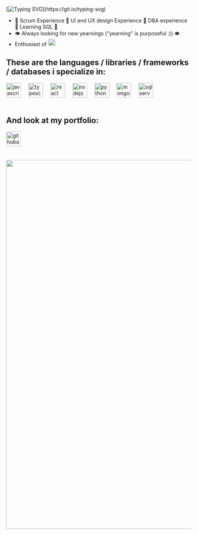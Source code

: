 [![Typing SVG](https://readme-typing-svg.herokuapp.com?font=Fira+Code&weight=700&size=40&pause=1000&color=5fbd39&background=37FFF000&vCenter=true&random=false&width=700&height=70&lines=Hi%2C+Vinicius+Henrique+here!)](https://git.io/typing-svg)

* 🌟 Scrum Experience 🌟 UI and UX design Experience 🌟 DBA experience 🌟 Learning SQL 🌟
* 👁️ Always looking for new yearnings ("yearning" is purposeful :)) 👁️
* Enthusiast of <img src="https://cdn.jsdelivr.net/gh/devicons/devicon/icons/linux/linux-original.svg" height="20" alt="linux logo"  />
<h2 align="left">These are the languages / libraries / frameworks / databases ​​i specialize in:</h2>

<section> 
  <div align="left">
    <img src="https://cdn.jsdelivr.net/gh/devicons/devicon/icons/javascript/javascript-original.svg" height="40" alt="javascript logo" />
    <img width="12" />
    <img src="https://cdn.jsdelivr.net/gh/devicons/devicon/icons/typescript/typescript-original.svg" height="40" alt="typescript logo" />
    <img width="12" />
    <img src="https://cdn.jsdelivr.net/gh/devicons/devicon/icons/react/react-original.svg" height="40" alt="react logo" />
    <img width="12" />
    <img src="https://cdn.jsdelivr.net/gh/devicons/devicon/icons/nodejs/nodejs-original.svg" height="40" alt="nodejs logo" />
    <img width="12" />
    <img src="https://cdn.jsdelivr.net/gh/devicons/devicon/icons/python/python-original.svg" height="40" alt="python logo" />
    <img width="12" />
    <img src="https://cdn.jsdelivr.net/gh/devicons/devicon/icons/mongodb/mongodb-original.svg" height="40" alt="mongodb logo" />
    <img width="12" />
    <img src="https://cdn.jsdelivr.net/gh/devicons/devicon/icons/microsoftsqlserver/microsoftsqlserver-plain.svg" height="40" alt="sql server logo" />
  </div>
</section>


<br>

<h2 align="left">And look at my portfolio:</h2>

<section align="left" style="margin-bottom: 20px;">
  <a href="https://portifolio-git-main-vinicius-henriques-projects-099ce2af.vercel.app/" target="_blank">
    <img src="https://img.shields.io/badge/Portifolio-34721b?logo=githubactions&logoColor=white&style=for-the-badge" height="40" alt="githubactions logo" />
  </a>
</section>

<br>

<section align="center">
  <img width="1000" src="https://profile-counter.glitch.me/vinihsr/count.svg?" />
</section>
